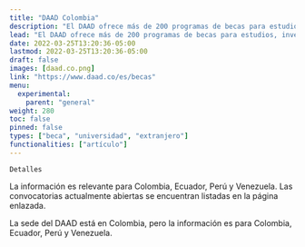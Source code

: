 ```yaml
---
title: "DAAD Colombia"
description: "El DAAD ofrece más de 200 programas de becas para estudios, investigación y docencia en Alemania"
lead: "El DAAD ofrece más de 200 programas de becas para estudios, investigación y docencia en Alemania"
date: 2022-03-25T13:20:36-05:00
lastmod: 2022-03-25T13:20:36-05:00
draft: false
images: [daad.co.png]
link: "https://www.daad.co/es/becas"
menu:
  experimental:
    parent: "general"
weight: 280
toc: false
pinned: false
types: ["beca", "universidad", "extranjero"]
functionalities: ["artículo"]
---
```


```text
Detalles
```

La información es relevante para Colombia, Ecuador, Perú y Venezuela. Las convocatorias actualmente abiertas se encuentran listadas en la página enlazada.

La sede del DAAD está en Colombia, pero la información es para Colombia, Ecuador, Perú y Venezuela.